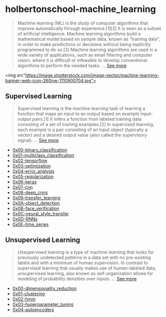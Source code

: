 # holbertonschool-machine_learning

> Machine learning (ML) is the study of computer algorithms that improve automatically through experience.[1][2] It is seen as a subset of artificial intelligence. Machine learning algorithms build a mathematical model based on sample data, known as "training data", in order to make predictions or decisions without being explicitly programmed to do so.[3] Machine learning algorithms are used in a wide variety of applications, such as email filtering and computer vision, where it is difficult or infeasible to develop conventional algorithms to perform the needed tasks. ... [See more](https://en.wikipedia.org/wiki/Machine_learning)

<img src"https://image.shutterstock.com/image-vector/machine-learning-banner-web-icon-260nw-1110900704.jpg">


## Supervised Learning

> Supervised learning is the machine learning task of learning a function that maps an input to an output based on example input-output pairs.[1] It infers a function from labeled training data consisting of a set of training examples.[2] In supervised learning, each example is a pair consisting of an input object (typically a vector) and a desired output value (also called the supervisory signal). ... [See more](https://en.wikipedia.org/wiki/Supervised_learning#:~:text=Supervised%20learning%20is%20the%20machine,a%20set%20of%20training%20examples.)

* [0x00-binary_classification](https://github.com/nildiert/holbertonschool-machine_learning/tree/master/supervised_learning/0x00-binary_classification)
* [0x01-multiclass_classification](https://github.com/nildiert/holbertonschool-machine_learning/tree/master/supervised_learning/0x01-multiclass_classification)
* [0x02-tensorflow](https://github.com/nildiert/holbertonschool-machine_learning/tree/master/supervised_learning/0x02-tensorflow)
* [0x03-optimization](https://github.com/nildiert/holbertonschool-machine_learning/tree/master/supervised_learning/0x03-optimization)
* [0x04-error_analysis](https://github.com/nildiert/holbertonschool-machine_learning/tree/master/supervised_learning/0x04-error_analysis)
* [0x05-regularization](https://github.com/nildiert/holbertonschool-machine_learning/tree/master/supervised_learning/0x05-regularization)
* [0x06-keras](https://github.com/nildiert/holbertonschool-machine_learning/tree/master/supervised_learning/0x06-keras)
* [0x07-cnn](https://github.com/nildiert/holbertonschool-machine_learning/tree/master/supervised_learning/0x07-cnn)
* [0x08-deep_cnns](https://github.com/nildiert/holbertonschool-machine_learning/tree/master/supervised_learning/0x08-deep_cnns)
* [0x09-transfer_learning](https://github.com/nildiert/holbertonschool-machine_learning/tree/master/supervised_learning/0x09-transfer_learning)
* [0x0A-object_detection](https://github.com/nildiert/holbertonschool-machine_learning/tree/master/supervised_learning/0x0A-object_detection)
* [0x0B-face_verification](https://github.com/nildiert/holbertonschool-machine_learning/tree/master/supervised_learning/0x0B-face_verification)
* [0x0C-neural_style_transfer](https://github.com/nildiert/holbertonschool-machine_learning/tree/master/supervised_learning/0x0C-neural_style_transfer)
* [0x0D-RNNs](https://github.com/nildiert/holbertonschool-machine_learning/tree/master/supervised_learning/0x0D-RNNs)
* [0x0E-time_series]()

## Unsupervised Learning


> Unsupervised learning is a type of machine learning that looks for previously undetected patterns in a data set with no pre-existing labels and with a minimum of human supervision. In contrast to supervised learning that usually makes use of human-labeled data, unsupervised learning, also known as self-organization allows for modeling of probability densities over inputs. ... [See more](https://en.wikipedia.org/wiki/Unsupervised_learning)

* [0x00-dimensionality_reduction](https://github.com/nildiert/holbertonschool-machine_learning/tree/master/unsupervised_learning/0x00-dimensionality_reduction)
* [0x01-clustering](https://github.com/nildiert/holbertonschool-machine_learning/tree/master/unsupervised_learning/0x01-clustering)
* [0x02-hmm](https://github.com/nildiert/holbertonschool-machine_learning/tree/master/unsupervised_learning/0x02-hmm)
* [0x03-hyperparameter_tuning](https://github.com/nildiert/holbertonschool-machine_learning/tree/master/unsupervised_learning/0x03-hyperparameter_tuning)
* [0x04-autoencoders](https://github.com/nildiert/holbertonschool-machine_learning/tree/master/unsupervised_learning/0x04-autoencoders)